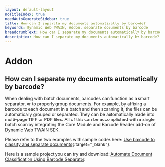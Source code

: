 ```yaml
---
layout: default-layout
noTitleIndex: true
needAutoGenerateSidebar: true
title: How can I separate my documents automatically by barcode?
keywords: Dynamic Web TWAIN, Addon, separate documents by barcode
breadcrumbText: How can I separate my documents automatically by barcode?
description: How can I separate my documents automatically by barcode?
---
```


# Addon

## How can I separate my documents automatically by barcode?

When dealing with batch documents, barcodes can function as a smart separator, or to properly group documents. For example, by affixing a barcode to each document in a batch and then scanning it, the files can be automatically grouped or separated. They can be automatically made into multi-page TIFF or PDF files. All of this can be accomplished with a single batch scan by integrating the Core Module and Barcode Reader add-on of Dynamic Web TWAIN SDK.

Please refer to the two examples with sample codes here: [Use barcode to classify and separate documents](/_articles/docs/extended-usage/barcode-processing.md#use-barcode-to-classify-and-separate-documents){:target="_blank"}.

Here is a sample project you can try and download: <a href="https://www.dynamsoft.com/web-twain/resources/code-gallery/?SampleID=102" target="_blank">Automate Document Classification Using Barcode Separator</a>.
